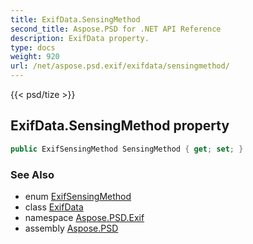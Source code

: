 ```yaml
---
title: ExifData.SensingMethod
second_title: Aspose.PSD for .NET API Reference
description: ExifData property. 
type: docs
weight: 920
url: /net/aspose.psd.exif/exifdata/sensingmethod/
---
```

{{< psd/tize >}}
## ExifData.SensingMethod property

```csharp
public ExifSensingMethod SensingMethod { get; set; }
```

### See Also

* enum [ExifSensingMethod](../../../aspose.psd.exif.enums/exifsensingmethod/)
* class [ExifData](../)
* namespace [Aspose.PSD.Exif](../../exifdata/)
* assembly [Aspose.PSD](../../../)


